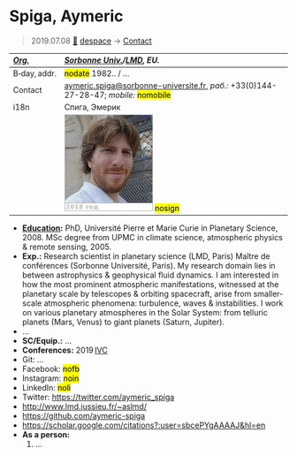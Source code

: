 # Spiga, Aymeric
> 2019.07.08 [🚀](../index/index.md) [despace](index.md) → [Contact](contact.md)

|*[Org.](contact.md)*|*[Sorbonne Univ.](sorbonne_univ.md)/[LMD](lmd.md), EU.*|
|:--|:--|
|B‑day, addr.|<mark>nodate</mark> 1982.. / …|
|Contact|<aymeric.spiga@sorbonne-universite.fr>, *раб.:* +33(0)144-27-28-47; *mobile:* <mark>nomobile</mark>|
|i18n|Спига, Эмерик|
||[![](f/contact/s/spiga1_photo_thumb.jpg)](f/contact/s/spiga1_photo.jpg) <mark>nosign</mark>|

   - **[Education](edu.md):** PhD, Université Pierre et Marie Curie in Planetary Science, 2008. MSc degree from UPMC in climate science, atmospheric physics & remote sensing, 2005.
   - **Exp.:** Research scientist in planetary science (LMD, Paris) Maître de conférences (Sorbonne Université, Paris). My research domain lies in between astrophysics & geophysical fluid dynamics. I am interested in how the most prominent atmospheric manifestations, witnessed at the planetary scale by telescopes & orbiting spacecraft, arise from smaller-scale atmospheric phenomena: turbulence, waves & instabilities. I work on various planetary atmospheres in the Solar System: from telluric planets (Mars, Venus) to giant planets (Saturn, Jupiter).
   - …
   - **SC/Equip.:** …
   - **Conferences:** 2019 [IVC](ivc_2019.md)
   - Git: …
   - Facebook: <mark>nofb</mark>
   - Instagram: <mark>noin</mark>
   - LinkedIn: <mark>noli</mark>
   - Twitter: <https://twitter.com/aymeric_spiga>
   - <http://www.lmd.jussieu.fr/~aslmd/>
   - <https://github.com/aymeric-spiga>
   - <https://scholar.google.com/citations?:user=sbcePYgAAAAJ&hl=en>
   - **As a person:**
      1. …
